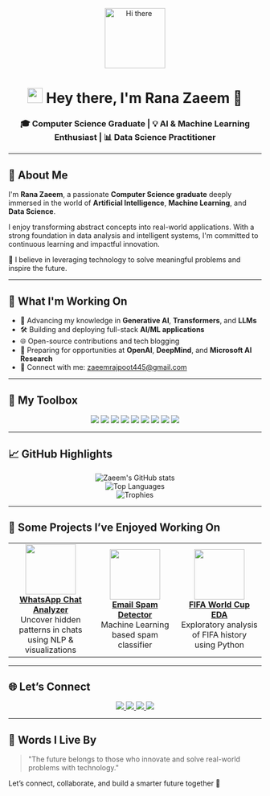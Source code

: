 <!-- Profile Header Animation -->
<p align="center">
  <img src="https://media.giphy.com/media/M9gbBd9nbDrOTu1Mqx/giphy.gif" width="120" alt="Hi there"/>
</p>

<!-- Main Heading -->
<h1 align="center">
  <img src="https://media.giphy.com/media/hvRJCLFzcasrR4ia7z/giphy.gif" width="30px"/> Hey there, I'm <strong>Rana Zaeem</strong> 👋
</h1>

<!-- Subheading -->
<h3 align="center">
  🎓 Computer Science Graduate | 💡 AI & Machine Learning Enthusiast | 📊 Data Science Practitioner
</h3>

---

<!-- About Section -->
## 🧠 About Me

I'm **Rana Zaeem**, a passionate **Computer Science graduate** deeply immersed in the world of **Artificial Intelligence**, **Machine Learning**, and **Data Science**.

I enjoy transforming abstract concepts into real-world applications. With a strong foundation in data analysis and intelligent systems, I'm committed to continuous learning and impactful innovation.

🌟 I believe in leveraging technology to solve meaningful problems and inspire the future.

---

<!-- Focus Areas Section -->
## 🚀 What I'm Working On

- 🤖 Advancing my knowledge in **Generative AI**, **Transformers**, and **LLMs**
- 🛠️ Building and deploying full-stack **AI/ML applications**
- 🌐 Open-source contributions and tech blogging
- 🎯 Preparing for opportunities at **OpenAI**, **DeepMind**, and **Microsoft AI Research**
- 💌 Connect with me: [zaeemrajpoot445@gmail.com](mailto:zaeemrajpoot445@gmail.com)

---

<!-- Tech Stack Section -->
## 🧰 My Toolbox

<p align="center">
  <img src="https://img.shields.io/badge/Python-3776AB?style=for-the-badge&logo=python&logoColor=white"/>
  <img src="https://img.shields.io/badge/Pandas-150458?style=for-the-badge&logo=pandas&logoColor=white"/>
  <img src="https://img.shields.io/badge/NumPy-013243?style=for-the-badge&logo=numpy&logoColor=white"/>
  <img src="https://img.shields.io/badge/Scikit--Learn-F7931E?style=for-the-badge&logo=scikit-learn&logoColor=white"/>
  <img src="https://img.shields.io/badge/TensorFlow-FF6F00?style=for-the-badge&logo=tensorflow&logoColor=white"/>
  <img src="https://img.shields.io/badge/Keras-D00000?style=for-the-badge&logo=keras&logoColor=white"/>
  <img src="https://img.shields.io/badge/Matplotlib-11557C?style=for-the-badge&logo=plotly&logoColor=white"/>
  <img src="https://img.shields.io/badge/VS_Code-007ACC?style=for-the-badge&logo=visual-studio-code&logoColor=white"/>
  <img src="https://img.shields.io/badge/Git-F05032?style=for-the-badge&logo=git&logoColor=white"/>
</p>

---

<!-- GitHub Stats Section -->
## 📈 GitHub Highlights

<p align="center">
  <img src="https://github-readme-stats.vercel.app/api?username=Rana-Zaeem&show_icons=true&theme=radical&count_private=true&hide_border=true" alt="Zaeem's GitHub stats"/>
  <br/>
  <img src="https://github-readme-stats.vercel.app/api/top-langs/?username=Rana-Zaeem&layout=compact&theme=radical&hide_border=true" alt="Top Languages"/>
  <br/>
  <img src="https://github-profile-trophy.vercel.app/?username=Rana-Zaeem&theme=radical&margin-w=10&margin-h=15" alt="Trophies"/>
</p>

---

<!-- Featured Projects -->
## 🌟 Some Projects I’ve Enjoyed Working On

<div align="center">

<table>
<tr>
<td align="center" width="33%">
  <a href="https://github.com/Rana-Zaeem/Whats_app_chat_analyzer">
    <img src="https://skillicons.dev/icons?i=python,fastapi" width="100"/><br/>
    <strong>WhatsApp Chat Analyzer</strong>
  </a>
  <br/>Uncover hidden patterns in chats using NLP & visualizations
</td>
<td align="center" width="33%">
  <a href="https://github.com/Rana-Zaeem/email-spam-detector">
    <img src="https://skillicons.dev/icons?i=scikit-learn" width="100"/><br/>
    <strong>Email Spam Detector</strong>
  </a>
  <br/>Machine Learning based spam classifier
</td>
<td align="center" width="33%">
  <a href="https://github.com/Rana-Zaeem/fifa-world-cup-analysis">
    <img src="https://skillicons.dev/icons?i=python" width="100"/><br/>
    <strong>FIFA World Cup EDA</strong>
  </a>
  <br/>Exploratory analysis of FIFA history using Python
</td>
</tr>
</table>

</div>

---

<!-- Let's Connect Section -->
## 🌐 Let’s Connect

<p align="center">
  <a href="https://www.linkedin.com/in/zaeems-asghar/">
    <img src="https://img.shields.io/badge/LinkedIn-0A66C2?style=for-the-badge&logo=linkedin&logoColor=white"/>
  </a>
  <a href="https://www.instagram.com/zaeem.rana.7169/">
    <img src="https://img.shields.io/badge/Instagram-E4405F?style=for-the-badge&logo=instagram&logoColor=white"/>
  </a>
  <a href="https://www.facebook.com/zaeem.rana.7169">
    <img src="https://img.shields.io/badge/Facebook-1877F2?style=for-the-badge&logo=facebook&logoColor=white"/>
  </a>
  <a href="https://github.com/Rana-Zaeem">
    <img src="https://img.shields.io/badge/GitHub-000000?style=for-the-badge&logo=github&logoColor=white"/>
  </a>
</p>

---

<!-- Quote Section -->
## 💬 Words I Live By

> "The future belongs to those who innovate and solve real-world problems with technology."

Let’s connect, collaborate, and build a smarter future together 🚀

